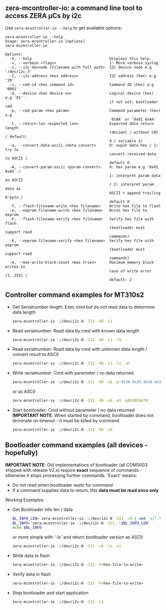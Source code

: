 zera-mcontroller-io: a command line tool to access ZERA µCs by i2c
-----------------------------------------------------------------------------------------------

Use `zera-mcontroller-io --help` to get available options:
```
zera-mcontroller-io --help
Usage: zera-mcontroller-io [options]
zera-mcontroller-io

Options:
  -h, --help                                   Displays this help.
  -v, --verbose <flags>                        1: More verbose syslog
  -i, --i2c-devnode <filename with full path>  I2C device node e.g '/dev/i2c-3'
  -I, --i2c-address <hex address>              I2C address (hex) e.g '20'
  -c, --cmd-id <hex command id>                Command ID (hex) e.g '0001'
  -d, --device <hex device no>                 Logical device (hex) e.g '01' -
                                               if not set: bootloader cmd
  -p, --cmd-param <hex param>                  Command parameter (hex) e.g
                                               '01AA' or '0x01 0xAA'
  -l, --return-len <expected len>              Expected data return length
                                               (decimal / without CRC / default:
                                               0 / variable x)
  -a, --convert-data-ascii <data-convert>      0: ouput data hex / 1: try to
                                               convert received data to ASCII /
                                               default 0
  -A, --convert-param-ascii <param-convert>    0: hex param e.g '0x01 0xA5' /
                                               1: interpret param data as ASCII
                                               / 2: interpret param data as
                                               ASCII + append trailing 0-byte /
                                               default 0
  -f, --flash-filename-write <hex filename>    Write hex file to flash
  -e, --eeprom-filename-write <hex filename>   Write hex file to eeprom
  -F, --flash-filename-verify <hex filename>   Verify hex file with flash
                                               (bootloader must support read
                                               commands)
  -E, --eeprom-filename-verify <hex filename>  Verify hex file with eeprom
                                               (bootloader must support read
                                               commands)
  -m, --max-write-block-count <max tries>      Maximum memory block writes in
                                               case of write error [1..255] /
                                               default: 2
```


Controller command examples for MT310s2
-------------------------------------------------------------

* Get Serialnumber length: Exec cmd but do not read data to determine data length
  ```sh
  zera-mcontroller-io -i/dev/i2c-0 -I21 -d0 -c1
  ```

* Read serialnumber: Read data by cmd with known data length
  ```sh
  zera-mcontroller-io -i/dev/i2c-0 -I21 -d0 -c1 -l9
  ```

* Read serialnumber: Read data by cmd with unknown data length / convert result to ASCII
  ```sh
  zera-mcontroller-io -i/dev/i2c-0 -I21 -d0 -c1 -lx -a1
  ```

* Write serialnumber: Cmd with parameter / no data returned
  ```sh
  zera-mcontroller-io -i/dev/i2c-0 -I21 -d0 -c6 -p'0x30 0x35 0x30 0x30 0x35 0x39 0x34 0x37 0x39'
  ```
  or as ASCII
  ```sh
  zera-mcontroller-io -i/dev/i2c-0 -I21 -d0 -c6 -A1 -p050059479
  ```

* Start bootloader: Cmd without parameter / no data returned
  __IMPORTANT NOTE__: When started by command, bootloader does not terminate  on timeout - it must be killed by command
  ```sh
  zera-mcontroller-io -i/dev/i2c-0 -I21 -d0 -c8
  ```


Bootloader command examples (all devices - hopefully)
-----------------------------------------------------
  __IMPORTANT NOTE__:
Old implementations of bootloader (all COM5003 shipped with release V2.x) require __exact__ sequence of commands -
otherwise it stops processing further commands. 'Exact' means:
* Do not read when bootloader waits for command
* If a command supplies data to return, this __data must be read once only__

Working Examples:
* Get Bootloader info len / data
  ```sh
  BL_INFO_LEN=`zera-mcontroller-io -i/dev/i2c-0 -I21 -c0 | sed 's|^.*can return data bytes: ||g'`
  BL_INFO=`zera-mcontroller-io -i/dev/i2c-0 -I21 -l$BL_INFO_LEN`
  echo $BL_INFO
  ```
  or more simple with '-lx' and return bootloader version as ASCII
  ```sh
  zera-mcontroller-io -i/dev/i2c-0 -I21 -c0 -lx -a1
  ```

* Write data to flash
  ```sh
  zera-mcontroller-io -i/dev/i2c-0 -I21 -f<hex-file-to-write>
  ```

* Verify data in flash
  ```sh
  zera-mcontroller-io -i/dev/i2c-0 -I21 -F<hex-file-to-write>
  ```

* Stop bootloader and start application
  ```sh
  zera-mcontroller-io -i/dev/i2c-0 -I21 -c1
  ```
